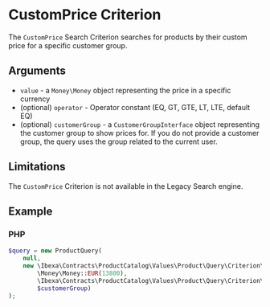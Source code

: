 # CustomPrice Criterion

The `CustomPrice` Search Criterion searches for products by their custom price for a specific customer group.

## Arguments

- `value` - a `Money\Money` object representing the price in a specific currency
- (optional) `operator` - Operator constant (EQ, GT, GTE, LT, LTE, default EQ)
- (optional) `customerGroup` - a `CustomerGroupInterface` object representing the customer group to show prices for.
If you do not provide a customer group, the query uses the group related to the current user.

## Limitations

The `CustomPrice` Criterion is not available in the Legacy Search engine.

## Example

### PHP

``` php
$query = new ProductQuery(
    null,
    new \Ibexa\Contracts\ProductCatalog\Values\Product\Query\Criterion\CustomPrice(
        \Money\Money::EUR(13800),
        \Ibexa\Contracts\ProductCatalog\Values\Product\Query\Criterion\Operator::GTE,
        $customerGroup)
);
```
